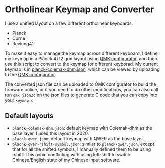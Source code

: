 # Ortholinear Keymap and Converter

I use a unified layout on a few different ortholinear keyboards:

* Planck
* Corne
* Reviung41

To make it easy to manage the keymap across different keyboard, I define
my keymap in a Planck 4x12 grid layout using
[QMK configurator](https://config.qmk.fm/#/planck/rev6/LAYOUT_planck_grid),
and then use this script to convert to the keymap for different keyborad.
My current keymap is in [planck-colemak-dhm.json](planck-colemak-dhm.json),
which can be viewed by uploading to the
[QMK configurator](https://config.qmk.fm/#/planck/rev6/LAYOUT_planck_grid).

The converted json file can be uploaded to QMK configurator to build the
firmware online, or if you need to do other modifications, you can also
call run `qmk json2c` on the json files to generate C code that you can
copy into your `keymap.c`.

## Default layouts

* `planck-colemak-dhm.json`: default keymap with Colemak-dhm as the base layer.
  I used this layout in 2020.
* `placnk-qwer.json`: default keymap with QWER as the base layer.
* `placnk-qwer-rshift-symbol.json`: similar to `planck-qwer.json`, except that
  for all the shifted symbols, I manually defined them to be using rshift. This
  avoid conflicting with using left-shift to switch Chinese/English state of my
  Chinese input software.
